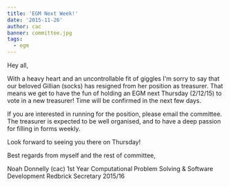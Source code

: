 ```yaml
---
title: 'EGM Next Week!'
date: '2015-11-26'
author: cac
banner: committee.jpg
tags:
  - egm
---
```

Hey all,

With a heavy heart and an uncontrollable fit of giggles I'm sorry to say
that our beloved Gillian (socks) has resigned from her position as
treasurer. That means we get to have the fun of holding an EGM next
Thursday (2/12/15) to vote in a new treasurer! Time will be confirmed in
the next few days.

If you are interested in running for the position, please email the
committee. The treasurer is expected to be well organised, and to have a
deep passion for filling in forms weekly.

Look forward to seeing you there on Thursday!

Best regards from myself and the rest of committee,

Noah Donnelly (cac)
1st Year Computational Problem Solving & Software Development
Redbrick Secretary 2015/16
